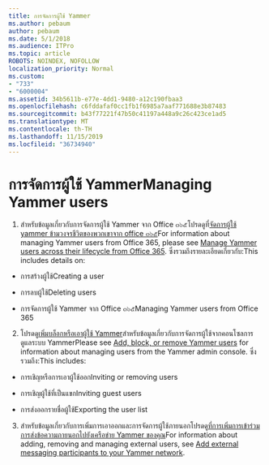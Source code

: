 ```yaml
---
title: การจัดการผู้ใช้ Yammer
ms.author: pebaum
author: pebaum
ms.date: 5/1/2018
ms.audience: ITPro
ms.topic: article
ROBOTS: NOINDEX, NOFOLLOW
localization_priority: Normal
ms.custom:
- "733"
- "6000004"
ms.assetid: 34b5611b-e77e-4dd1-9480-a12c190fbaa3
ms.openlocfilehash: c6fddafaf0cc1fb1f6985a7aaf771688e3b87483
ms.sourcegitcommit: b43f77221f47b50c41197a448a9c26c423ce1ad5
ms.translationtype: MT
ms.contentlocale: th-TH
ms.lasthandoff: 11/15/2019
ms.locfileid: "36734940"
---
```

# <a name="managing-yammer-users"></a><span data-ttu-id="0768a-102">การจัดการผู้ใช้ Yammer</span><span class="sxs-lookup"><span data-stu-id="0768a-102">Managing Yammer users</span></span>

1. <span data-ttu-id="0768a-103">สำหรับข้อมูลเกี่ยวกับการจัดการผู้ใช้ Yammer จาก Office ๓๖๕โปรดดูที่[จัดการผู้ใช้ yammer ข้ามวงจรชีวิตของพวกเขาจาก office ๓๖๕](https://docs.microsoft.com/yammer/manage-yammer-users/manage-users-across-their-lifecycle)</span><span class="sxs-lookup"><span data-stu-id="0768a-103">For information about managing Yammer users from Office 365, please see [Manage Yammer users across their lifecycle from Office 365](https://docs.microsoft.com/yammer/manage-yammer-users/manage-users-across-their-lifecycle).</span></span> <span data-ttu-id="0768a-104">ซึ่งรวมถึงรายละเอียดเกี่ยวกับ:</span><span class="sxs-lookup"><span data-stu-id="0768a-104">This includes details on:</span></span>

  - <span data-ttu-id="0768a-105">การสร้างผู้ใช้</span><span class="sxs-lookup"><span data-stu-id="0768a-105">Creating a user</span></span>

  - <span data-ttu-id="0768a-106">การลบผู้ใช้</span><span class="sxs-lookup"><span data-stu-id="0768a-106">Deleting users</span></span>

  - <span data-ttu-id="0768a-107">การจัดการผู้ใช้ Yammer จาก Office ๓๖๕</span><span class="sxs-lookup"><span data-stu-id="0768a-107">Managing Yammer users from Office 365</span></span>

2. <span data-ttu-id="0768a-108">โปรดดู[เพิ่มบล็อกหรือเอาผู้ใช้ Yammer](http://alchemyportal.azurewebsites.net/Rule/ManageYammer%20users%20across%20their%20lifecycle%20from%20Office%20365)สำหรับข้อมูลเกี่ยวกับการจัดการผู้ใช้จากคอนโซลการดูแลระบบ Yammer</span><span class="sxs-lookup"><span data-stu-id="0768a-108">Please see [Add, block, or remove Yammer users](http://alchemyportal.azurewebsites.net/Rule/ManageYammer%20users%20across%20their%20lifecycle%20from%20Office%20365) for information about managing users from the Yammer admin console.</span></span> <span data-ttu-id="0768a-109">ซึ่งรวมถึง:</span><span class="sxs-lookup"><span data-stu-id="0768a-109">This includes:</span></span>

  - <span data-ttu-id="0768a-110">การเชิญหรือการเอาผู้ใช้ออก</span><span class="sxs-lookup"><span data-stu-id="0768a-110">Inviting or removing users</span></span>

  - <span data-ttu-id="0768a-111">การเชิญผู้ใช้ที่เป็นแขก</span><span class="sxs-lookup"><span data-stu-id="0768a-111">Inviting guest users</span></span>

  - <span data-ttu-id="0768a-112">การส่งออกรายชื่อผู้ใช้</span><span class="sxs-lookup"><span data-stu-id="0768a-112">Exporting the user list</span></span>

3. <span data-ttu-id="0768a-113">สำหรับข้อมูลเกี่ยวกับการเพิ่มการเอาออกและการจัดการผู้ใช้ภายนอกโปรดดู[ที่การเพิ่มการเข้าร่วมการส่งข้อความภายนอกไปยังเครือข่าย Yammer ของคุณ](https://docs.microsoft.com/yammer/work-with-external-users/add-external-participants)</span><span class="sxs-lookup"><span data-stu-id="0768a-113">For information about adding, removing and managing external users, see [Add external messaging participants to your Yammer network](https://docs.microsoft.com/yammer/work-with-external-users/add-external-participants).</span></span>
